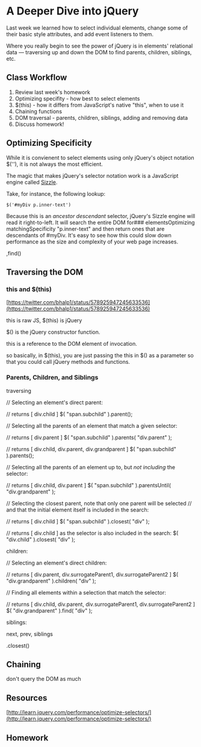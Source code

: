 # A Deeper Dive into jQuery

Last week we learned how to select individual elements, change some of their basic style attributes, and add event listeners to them.

Where you really begin to see the power of jQuery is in elements' relational data — traversing up and down the DOM to find parents, children, siblings, etc.

## Class Workflow

1. Review last week's homework
2. Optimizing specifity - how best to select elements
3. $(this) - how it differs from JavaScript's native "this", when to use it
5. Chaining functions
6. DOM traversal - parents, children, siblings, adding and removing data
7. Discuss homework!

## Optimizing Specificity

While it is convienent to select elements using only jQuery's object notation $(''), it is not always the most efficient.

The magic that makes jQuery's selector notation work is a JavaScript engine called [Sizzle](http://sizzlejs.com/). 

Take, for instance, the following lookup:

	$('#myDiv p.inner-text')
    
Because this is an _ancestor descendant_ selector, jQuery's Sizzle engine will read it right-to-left. It will search the entire DOM for### elementsOptimizing matchingSpecificity "p.inner-text" and then return ones that are descendants of #myDiv. It's easy to see how this could slow down performance as the size and complexity of your web page increases.

,find()

## Traversing the DOM


### this and $(this)



[https://twitter.com/bhalp1/status/578925947245633536](https://twitter.com/bhalp1/status/578925947245633536)

this is raw JS, $(this) is jQuery

$() is the jQuery constructor function.

this is a reference to the DOM element of invocation.

so basically, in $(this), you are just passing the this in $() as a parameter so that you could call jQuery methods and functions.

### Parents, Children, and Siblings

traversing

// Selecting an element's direct parent:
 
// returns [ div.child ]
$( "span.subchild" ).parent();
 
// Selecting all the parents of an element that match a given selector:
 
// returns [ div.parent ]
$( "span.subchild" ).parents( "div.parent" );
 
// returns [ div.child, div.parent, div.grandparent ]
$( "span.subchild" ).parents();
 
// Selecting all the parents of an element up to, but *not including* the selector:
 
// returns [ div.child, div.parent ]
$( "span.subchild" ).parentsUntil( "div.grandparent" );
 
// Selecting the closest parent, note that only one parent will be selected
// and that the initial element itself is included in the search:
 
// returns [ div.child ]
$( "span.subchild" ).closest( "div" );
 
// returns [ div.child ] as the selector is also included in the search:
$( "div.child" ).closest( "div" );

children:

// Selecting an element's direct children:
 
// returns [ div.parent, div.surrogateParent1, div.surrogateParent2 ]
$( "div.grandparent" ).children( "div" );
 
// Finding all elements within a selection that match the selector:
 
// returns [ div.child, div.parent, div.surrogateParent1, div.surrogateParent2 ]
$( "div.grandparent" ).find( "div" );

siblings:

next, prev, siblings

.closest()


## Chaining

don't query the DOM as much

## Resources

[http://learn.jquery.com/performance/optimize-selectors/](http://learn.jquery.com/performance/optimize-selectors/)

## Homework

